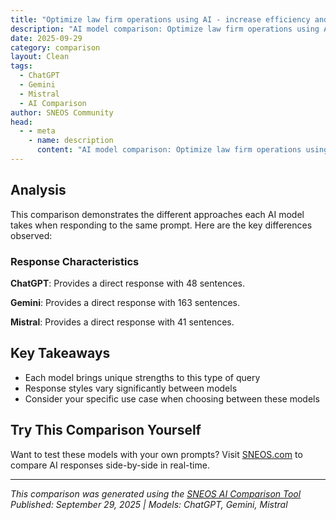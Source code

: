 ```yaml
---
title: "Optimize law firm operations using AI - increase efficiency and profitability"
description: "AI model comparison: Optimize law firm operations using AI - increase efficiency and profitability..."
date: 2025-09-29
category: comparison
layout: Clean
tags:
  - ChatGPT
  - Gemini
  - Mistral
  - AI Comparison
author: SNEOS Community
head:
  - - meta
    - name: description
      content: "AI model comparison: Optimize law firm operations using AI - increase efficiency and profitability..."
---
```


<ChatComparison
  title="Optimize law firm operations using AI - increase efficiency and profitability"
  prompt="Optimize law firm operations using AI - increase efficiency and profitability"
  :responses='{"ChatGPT": "Optimizing law firm operations using AI to increase efficiency and profitability involves integrating various AI technologies into everyday workflows and strategic processes. Here are key approaches and actionable steps to achieve this:\n\n### 1. Automate Routine Tasks\n- **Document Automation:** Use AI-powered tools (e.g., HotDocs, LawGeex) to automate contract creation, standard forms, and other repetitive documents.\n- **Email and Calendar Management:** Implement AI assistants (like Microsoft Cortana or Google Assistant integrations) to manage appointments, deadlines, and email triage.\n- **Billing and Time Tracking:** Use AI-driven time tracking (e.g., TimeSolv, Clio) to automatically log billable hours and generate invoices accurately.\n\n### 2. Enhance Legal Research\n- Deploy AI legal research platforms (e.g., ROSS Intelligence, LexisNexis, Westlaw Edge) that use natural language processing (NLP) to quickly find relevant case law, statutes, and legal precedents.\n- AI helps reduce research time and improve the quality of insights, leading to more informed and faster decision-making.\n\n### 3. Improve Case and Matter Management\n- Use AI-powered practice management software (e.g., Clio, MyCase) to streamline case tracking, document management, and communication.\n- AI can predict case outcomes by analyzing historical data, helping attorneys to strategize more effectively.\n\n### 4. Contract Review and Due Diligence\n- Implement AI contract analytics tools (e.g., Kira Systems, Luminance) that identify risks, clauses, and anomalies faster than manual review.\n- This reduces turnaround time and minimizes errors, increasing client satisfaction and reducing cost.\n\n### 5. Client Intake and Relationship Management\n- Use AI chatbots on the website to handle initial client inquiries, schedule consultations, and collect case details automatically.\n- Deploy CRM systems enhanced with AI to analyze client data, anticipate needs, personalize communication, and improve retention.\n\n### 6. Predictive Analytics and Decision Support\n- Leverage AI algorithms to forecast litigation risks, settlement values, or transaction outcomes.\n- This enables better resource allocation, pricing strategies, and informed advice to clients.\n\n### 7. Enhance Cybersecurity and Compliance\n- AI tools can monitor for data breaches, suspicious activities, and compliance with legal regulations, ensuring client confidentiality and mitigating risks.\n\n### 8. Training and Knowledge Management\n- Use AI-based knowledge management systems to capture and share firm expertise, precedents, and best practices.\n- AI can recommend relevant materials and learning resources to lawyers based on their current cases.\n\n---\n\n## Implementation Roadmap\n\n1. **Assessment:** Identify bottlenecks and repetitive processes in your firm.\n2. **Pilot Projects:** Start with AI tools that address high-impact areas like document automation or legal research.\n3. **Integration:** Ensure new AI tools integrate smoothly with existing systems (e.g., case management, billing software).\n4. **Staff Training:** Train lawyers and administrative staff on AI tools to maximize adoption and benefits.\n5. **Measure and Optimize:** Track key performance indicators (KPIs) such as time savings, client satisfaction, and profitability to refine AI usage.\n\n---\n\n### Benefits Summary\n\n| Area | AI Impact | Benefit |\n|---------------------------|-------------------------------------------------|----------------------------------|\n| Document Automation | Faster drafting and fewer errors | Increased productivity, cost savings |\n| Legal Research | Quick, comprehensive retrieval | Better legal outcomes, less time spent |\n| Case Management | Centralized data and predictive insights | Improved decision making, efficiency |\n| Contract Review | Automated clause analysis and risk detection | Reduced review time, mitigate risks |\n| Client Intake \u0026 CRM | 24/7 client engagement and personalized service | Higher client satisfaction \u0026 retention |\n| Predictive Analytics | Data-driven litigation and negotiation strategies | Competitive advantage, profitability |\n| Cybersecurity | Real-time threat detection | Protect firm reputation, avoid fines |\n\n---\n\nBy strategically implementing AI across these areas, law firms can streamline operations, reduce costs, enhance service delivery, and ultimately increase profitability.", "Gemini": "Okay, let\u0027s break down how to optimize law firm operations using AI to increase efficiency and profitability. This is a multi-faceted approach, and the best strategy will depend on the firm\u0027s size, practice areas, and existing technology infrastructure.\n\n**I. Key Areas for AI Implementation \u0026 Optimization**\n\nHere are the major areas where AI can make a significant impact:\n\n* **Legal Research \u0026 Knowledge Management:**\n* **Document Automation \u0026 Assembly:**\n* **Contract Review \u0026 Analysis:**\n* **eDiscovery:**\n* **Case Prediction \u0026 Analysis:**\n* **Client Intake \u0026 Communication:**\n* **Time Tracking \u0026 Billing:**\n* **Marketing \u0026 Business Development:**\n* **Internal Operations \u0026 Administration:**\n* **Cybersecurity:**\n\n**II. Detailed Breakdown of Each Area with AI Applications**\n\nLet\u0027s delve into each area and how AI can be applied:\n\n**1. Legal Research \u0026 Knowledge Management**\n\n* **Challenge:** Traditional legal research is time-consuming, often involving sifting through vast databases of case law, statutes, and regulations. Lawyers spend significant billable hours on this process. Knowledge is often siloed within individual lawyers or departments.\n* **AI Solutions:**\n * **AI-Powered Search Engines:** Tools like LexisNexis Context, Westlaw Edge, and Casetext\u0027s CARA AI use natural language processing (NLP) to understand the intent of your search query, providing more relevant results faster. They can also identify related cases and legal concepts you might have missed.\n * **Predictive Analytics for Case Law:** AI can analyze past case outcomes to predict the likelihood of success in similar future cases, helping lawyers assess the strength of their arguments and refine their strategy.\n * **Knowledge Management Systems:** AI can automatically categorize and tag documents within a firm\u0027s knowledge base, making it easier to find relevant information quickly. AI can also identify knowledge gaps and suggest areas for further research or training.\n* **Benefits:**\n * Reduced research time, freeing up lawyers for more strategic tasks.\n * Improved accuracy and completeness of research, leading to better legal outcomes.\n * Enhanced knowledge sharing and collaboration within the firm.\n * Better informed legal strategy.\n\n**2. Document Automation \u0026 Assembly**\n\n* **Challenge:** Creating legal documents from scratch is repetitive and prone to errors. Drafting complex contracts, pleadings, and other legal forms can take hours.\n* **AI Solutions:**\n * **Document Assembly Software:** Tools like HotDocs, ContractExpress, and DocuSign CLM (Contract Lifecycle Management) use AI to automate the creation of documents by populating templates with relevant information extracted from databases, case files, or client interviews.\n * **AI-Powered Proofreading \u0026 Editing:** Tools like Grammarly, PerfectIt, and specialized legal proofreading software can identify grammatical errors, inconsistencies, and stylistic issues, ensuring accuracy and professionalism.\n * **Template Creation \u0026 Management:** AI can analyze existing documents to identify common clauses and structures, automatically generating templates that can be used for future document creation.\n* **Benefits:**\n * Significant time savings in document creation.\n * Reduced errors and improved accuracy.\n * Increased consistency in document quality.\n * Improved compliance with legal requirements.\n\n**3. Contract Review \u0026 Analysis**\n\n* **Challenge:** Manually reviewing contracts for critical clauses, risks, and compliance issues is labor-intensive and time-consuming. It\u0027s easy to miss important details.\n* **AI Solutions:**\n * **AI-Powered Contract Review Platforms:** Tools like Kira Systems, Luminance, and Eigen Technologies use NLP and machine learning (ML) to automatically analyze contracts, identifying key clauses (e.g., termination clauses, indemnification clauses, payment terms), potential risks, and compliance issues.\n * **Due Diligence Automation:** AI can streamline the due diligence process by quickly extracting relevant information from a large number of contracts and other documents.\n * **Contract Lifecycle Management (CLM):** CLM systems leverage AI to manage the entire contract lifecycle, from creation and negotiation to execution, renewal, and termination.\n* **Benefits:**\n * Faster and more efficient contract review.\n * Reduced risk of missing critical clauses or compliance issues.\n * Improved contract negotiation and drafting.\n * Better contract management and oversight.\n\n**4. eDiscovery**\n\n* **Challenge:** sifting through vast amounts of electronic data (emails, documents, social media posts, etc.) to identify relevant information for litigation or investigations is expensive and time-consuming.\n* **AI Solutions:**\n * **Predictive Coding (Technology-Assisted Review - TAR):** AI algorithms can be trained to identify relevant documents based on a small sample set, significantly reducing the number of documents that need to be manually reviewed.\n * **Concept Searching:** AI can identify documents that are conceptually related to a particular topic, even if they don\u0027t contain specific keywords.\n * **Duplicate Detection:** AI can automatically identify and remove duplicate documents, reducing the volume of data that needs to be processed.\n * **Email Threading:** AI can reconstruct email threads, making it easier to understand the context of communications.\n* **Benefits:**\n * Significant cost savings in eDiscovery.\n * Faster and more efficient document review.\n * Improved accuracy in identifying relevant information.\n * Reduced risk of missing critical evidence.\n\n**5. Case Prediction \u0026 Analysis**\n\n* **Challenge:** Predicting case outcomes is difficult, relying on expert opinion and anecdotal evidence.\n* **AI Solutions:**\n * **Predictive Analytics Platforms:** Tools like Lex Machina and Ravel Law analyze historical case data to predict the likelihood of success in similar future cases.\n * **Judicial Analytics:** AI can analyze judicial rulings to identify patterns and biases, helping lawyers understand how judges are likely to rule on specific types of cases.\n * **Jury Selection:** AI can analyze demographic data and social media profiles to identify potential jurors who are likely to be favorable to a particular side. (Use with caution and ethical considerations)\n* **Benefits:**\n * Improved case strategy and decision-making.\n * Better assessment of the strength of legal arguments.\n * More accurate prediction of case outcomes.\n * Increased efficiency in resource allocation.\n\n**6. Client Intake \u0026 Communication**\n\n* **Challenge:** Client intake is often a manual and time-consuming process. Communicating with clients effectively and efficiently is crucial for client satisfaction.\n* **AI Solutions:**\n * **AI-Powered Chatbots:** Chatbots can answer frequently asked questions, schedule appointments, and collect preliminary information from potential clients 24/7.\n * **Client Relationship Management (CRM) Systems:** CRMs like Clio, PracticePanther, and MyCase can use AI to personalize client communications, track client interactions, and identify opportunities for cross-selling and upselling.\n * **Automated Document Collection:** AI can automate the process of collecting necessary documents from clients, such as financial statements, medical records, or witness statements.\n * **Sentiment Analysis:** AI can analyze client feedback and communication to identify potential issues and improve client satisfaction.\n* **Benefits:**\n * Improved client experience.\n * Increased efficiency in client intake.\n * Better client communication and engagement.\n * Enhanced client relationship management.\n\n**7. Time Tracking \u0026 Billing**\n\n* **Challenge:** Manually tracking time is often inaccurate and inefficient. Generating accurate and timely invoices is essential for revenue collection.\n* **AI Solutions:**\n * **AI-Powered Time Tracking Software:** Tools like Toggl Track and Timely use AI to automatically track time spent on various tasks, reducing the need for manual time entry.\n * **Invoice Automation:** AI can automate the process of generating invoices, ensuring accuracy and compliance with billing guidelines.\n * **Predictive Billing:** AI can analyze historical billing data to predict future revenue and identify potential billing issues.\n* **Benefits:**\n * More accurate time tracking.\n * Reduced time spent on billing.\n * Improved revenue collection.\n * Better financial forecasting.\n\n**8. Marketing \u0026 Business Development**\n\n* **Challenge:** Reaching potential clients and building a strong brand presence requires effective marketing and business development strategies.\n* **AI Solutions:**\n * **AI-Powered Marketing Automation:** AI can automate marketing tasks such as email marketing, social media posting, and lead generation.\n * **Personalized Marketing:** AI can analyze client data to personalize marketing messages and offers, increasing engagement and conversion rates.\n * **Content Generation:** AI can assist in creating marketing content, such as blog posts, articles, and social media updates.\n * **Competitive Analysis:** AI can analyze competitor websites and marketing materials to identify trends and opportunities.\n* **Benefits:**\n * Increased efficiency in marketing and business development.\n * Improved targeting and personalization of marketing messages.\n * Enhanced lead generation and conversion rates.\n * Stronger brand presence.\n\n**9. Internal Operations \u0026 Administration**\n\n* **Challenge:** Many administrative tasks are repetitive and time-consuming.\n* **AI Solutions:**\n * **Automated Task Management:** AI can automate administrative tasks such as scheduling meetings, managing calendars, and processing invoices.\n * **Virtual Assistants:** AI-powered virtual assistants can handle routine administrative tasks, freeing up staff for more strategic work.\n * **Data Analysis:** AI can analyze internal data to identify inefficiencies and opportunities for improvement.\n* **Benefits:**\n * Increased efficiency in administrative tasks.\n * Reduced operational costs.\n * Improved productivity of staff.\n\n**10. Cybersecurity**\n\n* **Challenge:** Law firms hold sensitive client data, making them prime targets for cyberattacks.\n* **AI Solutions:**\n * **Threat Detection \u0026 Prevention:** AI can analyze network traffic and user behavior to detect and prevent cyberattacks in real time.\n * **Vulnerability Scanning:** AI can automatically scan systems for vulnerabilities and recommend security patches.\n * **Data Loss Prevention (DLP):** AI can monitor data movement and prevent sensitive information from being leaked or stolen.\n* **Benefits:**\n * Enhanced security of sensitive client data.\n * Reduced risk of data breaches and cyberattacks.\n * Improved compliance with data privacy regulations.\n\n**III. Implementation Strategy \u0026 Best Practices**\n\n* **Start with a Clear Vision:** Define specific goals and objectives for AI implementation. What problems are you trying to solve? What metrics will you use to measure success?\n* **Assess Your Current Infrastructure:** Evaluate your existing technology infrastructure and identify areas that need to be upgraded or integrated with AI solutions.\n* **Choose the Right Tools:** Research and select AI tools that are specifically designed for the legal industry and that meet your firm\u0027s specific needs. Consider factors such as cost, ease of use, integration capabilities, and vendor support.\n* **Pilot Projects:** Start with small-scale pilot projects to test and evaluate the effectiveness of AI tools before rolling them out firm-wide.\n* **Data Quality:** AI algorithms are only as good as the data they are trained on. Ensure that your data is accurate, complete, and consistent.\n* **Training \u0026 Change Management:** Provide training to lawyers and staff on how to use AI tools effectively. Address any concerns or resistance to change.\n* **Ethical Considerations:** Be mindful of the ethical implications of using AI in legal practice. Ensure that AI is used in a fair, transparent, and accountable manner.\n* **Continuous Monitoring \u0026 Improvement:** Continuously monitor the performance of AI tools and make adjustments as needed to optimize their effectiveness.\n* **Security and Privacy:** Prioritize data security and client privacy. Ensure that all AI tools comply with relevant data privacy regulations (e.g., GDPR, CCPA).\n\n**IV. Example Scenario: Small Personal Injury Firm**\n\nLet\u0027s say a small personal injury firm wants to increase efficiency.\n\n1. **Focus Areas:** Client intake, document review, and legal research.\n2. **AI Tools:**\n * **Chatbot for Initial Client Screening:** Improves responsiveness and qualifies leads 24/7.\n * **AI-powered Contract Review for Medical Records:** Quickly identifies relevant information (treatment dates, diagnoses, etc.).\n * **AI Legal Research Tool:** Speeds up finding relevant case law and statutes related to specific injuries and negligence claims.\n3. **Implementation:** Start with the chatbot, train it on common questions, and integrate it with the firm\u0027s website. Then, pilot the contract review tool on a few cases. Introduce the AI research tool.\n4. **Measurement:** Track the number of leads generated by the chatbot, the time saved on document review, and the speed of legal research. Monitor client satisfaction.\n\n**V. Profitability Considerations**\n\n* **Cost Reduction:** AI can automate tasks, reduce errors, and improve efficiency, leading to significant cost savings in areas such as labor, research, and litigation support.\n* **Increased Revenue:** AI can help firms attract new clients, improve client retention, and increase billing rates. For example, AI-powered marketing tools can generate more leads, and AI-assisted legal research can allow lawyers to handle more cases.\n* **Competitive Advantage:** Firms that embrace AI can gain a competitive advantage by offering faster, more efficient, and more accurate legal services.\n* **Value-Based Billing:** AI can enable firms to shift from hourly billing to value-based billing, where clients are charged based on the value of the services provided, rather than the time spent.\n\n**VI. Important Considerations**\n\n* **Cost of Implementation:** AI tools can be expensive. Carefully consider the cost-benefit ratio before investing in any AI solution.\n* **Vendor Selection:** Choose reputable vendors with a proven track record of providing reliable and effective AI solutions.\n* **Legal and Ethical Implications:** Be aware of the legal and ethical implications of using AI in legal practice. Ensure that AI is used in a manner that is consistent with the rules of professional conduct.\n* **The Human Element:** AI should be used to augment, not replace, human lawyers. Lawyers should retain ultimate control over legal decision-making and client relationships. AI assists, humans lead.\n* **Data Privacy:** Law firms must be vigilant about protecting client data. They must ensure compliance with data privacy regulations and implement robust security measures. AI models need to be trained responsibly.\n\nBy carefully planning and implementing AI solutions, law firms can significantly improve their efficiency, profitability, and client satisfaction. Remember to start small, focus on areas where AI can have the biggest impact, and continuously monitor and improve your AI implementation. It\u0027s a journey, not a one-time fix. Good luck!\n", "Mistral": "Optimizing law firm operations using AI can significantly increase efficiency and profitability. Here are some strategies to achieve this:\n\n### 1. **Document Automation**\n- **Contract Generation:** Use AI-driven tools to automate the creation of standard legal documents such as contracts, wills, and compliance reports.\n- **Document Review:** Implement AI to review and analyze large volumes of documents, identifying key clauses, discrepancies, and potential risks.\n\n### 2. **Case Management**\n- **Predictive Analytics:** Use AI to predict case outcomes based on historical data, helping lawyers make more informed decisions.\n- **Task Automation:** Automate routine tasks such as scheduling, client communication, and case tracking to free up lawyers\u0027 time for more complex work.\n\n### 3. **Legal Research**\n- **AI-Powered Search Engines:** Utilize AI-driven legal research tools that can quickly find relevant case law, statutes, and regulations, reducing the time spent on manual research.\n- **Natural Language Processing (NLP):** Employ NLP to understand and interpret legal texts, making it easier to find and analyze relevant information.\n\n### 4. **Client Relationship Management**\n- **CRM Systems:** Implement AI-enhanced CRM systems to manage client interactions, track client history, and automate follow-ups.\n- **Client Insights:** Use AI to analyze client data and provide insights into client needs and preferences, improving client satisfaction and retention.\n\n### 5. **Billing and Financial Management**\n- **Automated Billing:** Use AI to automate the billing process, ensuring accurate and timely invoicing.\n- **Financial Forecasting:** Implement AI tools for financial forecasting and budgeting, helping the firm make better financial decisions.\n\n### 6. **Compliance and Risk Management**\n- **Regulatory Compliance:** Use AI to monitor and ensure compliance with legal and regulatory requirements, reducing the risk of penalties.\n- **Risk Assessment:** Implement AI-driven risk assessment tools to identify and mitigate potential risks in legal matters.\n\n### 7. **Knowledge Management**\n- **Centralized Knowledge Base:** Create an AI-powered centralized knowledge base where lawyers can easily access and share legal knowledge and precedents.\n- **Expert Systems:** Develop AI-based expert systems that can provide guidance and recommendations on complex legal issues.\n\n### 8. **Marketing and Business Development**\n- **AI-Driven Marketing:** Use AI to analyze market trends and client behavior, helping to develop targeted marketing strategies.\n- **Lead Generation:** Implement AI tools to identify and qualify potential leads, improving the efficiency of business development efforts.\n\n### 9. **Talent Management**\n- **Recruitment:** Use AI to streamline the recruitment process, identifying the best candidates for open positions.\n- **Training and Development:** Implement AI-driven training programs to keep lawyers up-to-date with the latest legal developments and technologies.\n\n### 10. **Cybersecurity**\n- **AI-Powered Security:** Use AI to monitor and protect the firm\u0027s digital assets from cyber threats, ensuring the security of client data and confidential information.\n\n### Implementation Steps:\n1. **Assessment:** Conduct a thorough assessment of current operations to identify areas where AI can be most beneficial.\n2. **Pilot Projects:** Start with small pilot projects to test AI solutions and gather feedback.\n3. **Integration:** Gradually integrate AI tools into existing systems and workflows.\n4. **Training:** Provide training for staff to ensure they are comfortable using the new AI tools.\n5. **Monitoring and Adjustment:** Continuously monitor the performance of AI solutions and make adjustments as needed.\n\nBy leveraging AI, law firms can streamline operations, reduce costs, and enhance client service, ultimately leading to increased efficiency and profitability."}' 
  published-date="16:28"
/>

## Analysis

This comparison demonstrates the different approaches each AI model takes when responding to the same prompt. Here are the key differences observed:

### Response Characteristics

**ChatGPT**: Provides a direct response with 48 sentences. 

**Gemini**: Provides a direct response with 163 sentences. 

**Mistral**: Provides a direct response with 41 sentences. 

## Key Takeaways

- Each model brings unique strengths to this type of query
- Response styles vary significantly between models
- Consider your specific use case when choosing between these models

## Try This Comparison Yourself

Want to test these models with your own prompts? Visit [SNEOS.com](https://sneos.com) to compare AI responses side-by-side in real-time.

---

*This comparison was generated using the [SNEOS AI Comparison Tool](https://sneos.com)*
*Published: September 29, 2025 | Models: ChatGPT, Gemini, Mistral*

